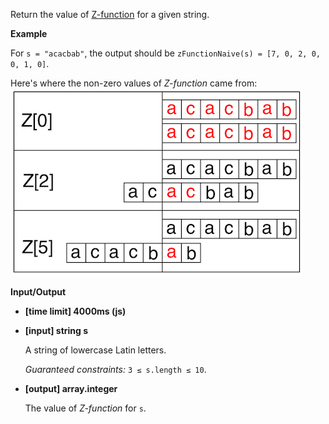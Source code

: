 ﻿Return the value of [Z-function](keyword://z-function) for a given string.

**Example**

For `s = "acacbab"`, the output should be
`zFunctionNaive(s) = [7, 0, 2, 0, 0, 1, 0]`.

Here's where the non-zero values of _Z-function_ came from:
![](images/example.png)

**Input/Output**

*   **[time limit] 4000ms (js)**

*   **[input] string s**

    A string of lowercase Latin letters.

    _Guaranteed constraints:_
    `3 ≤ s.length ≤ 10`.

*   **[output] array.integer**

    The value of _Z-function_ for `s`.